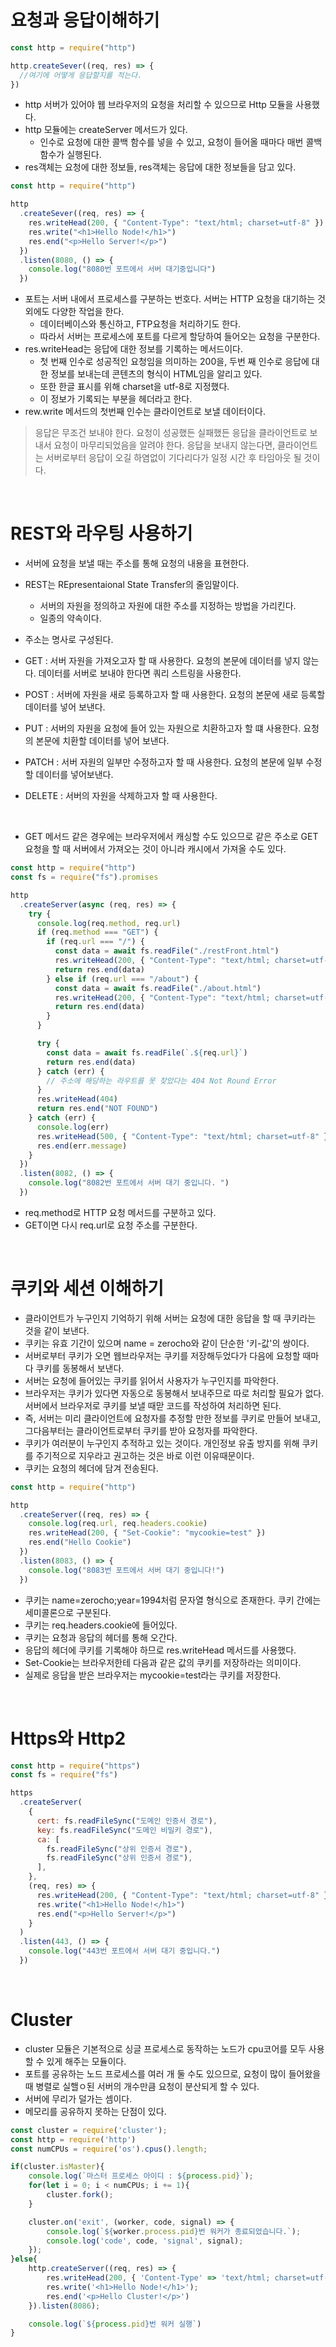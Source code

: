 # 요청과 응답이해하기

```javascript
const http = require("http")

http.createSever((req, res) => {
  //여기에 어떻게 응답할지를 적는다.
})
```

- http 서버가 있어야 웹 브라우저의 요청을 처리할 수 있으므로 Http 모듈을 사용했다.
- http 모듈에는 createServer 메서드가 있다.
  - 인수로 요청에 대한 콜백 함수를 넣을 수 있고, 요청이 들어올 때마다 매번 콜백 함수가 실행된다.
- res객체는 요청에 대한 정보들, res객체는 응답에 대한 정보들을 담고 있다.

```javascript
const http = require("http")

http
  .createSever((req, res) => {
    res.writeHead(200, { "Content-Type": "text/html; charset=utf-8" })
    res.write("<h1>Hello Node!</h1>")
    res.end("<p>Hello Server!</p>")
  })
  .listen(8080, () => {
    console.log("8080번 포트에서 서버 대기중입니다")
  })
```

- 포트는 서버 내에서 프로세스를 구분하는 번호다. 서버는 HTTP 요청을 대기하는 것 외에도 다양한 작업을 한다.
  - 데이터베이스와 통신하고, FTP요청을 처리하기도 한다.
  - 따라서 서버는 프로세스에 포트를 다르게 할당하여 들어오는 요청을 구분한다.
- res.writeHead는 응답에 대한 정보를 기록하는 메서드이다.
  - 첫 번째 인수로 성공적인 요청임을 의미하는 200을, 두번 째 인수로 응답에 대한 정보를 보내는데 콘텐츠의 형식이 HTML임을 알리고 있다.
  - 또한 한글 표시를 위해 charset을 utf-8로 지정했다.
  - 이 정보가 기록되는 부분을 헤더라고 한다.
- rew.write 메서드의 첫번째 인수는 클라이언트로 보낼 데이터이다.

> 응답은 무조건 보내야 한다. 요청이 성공했든 실패했든 응답을 클라이언트로 보내서 요청이 마무리되었음을 알려야 한다. 응답을 보내지 않는다면, 클라이언트는 서버로부터 응답이 오길 하염없이 기다리다가 일정 시간 후 타임아웃 될 것이다.

<br>

# REST와 라우팅 사용하기

- 서버에 요청을 보낼 때는 주소를 통해 요청의 내용을 표현한다.
- REST는 REpresentaional State Transfer의 줄임말이다.
  - 서버의 자원을 정의하고 자원에 대한 주소를 지정하는 방법을 가리킨다.
  - 일종의 약속이다.
- 주소는 명사로 구성된다.

- GET : 서버 자원을 가져오고자 할 때 사용한다. 요청의 본문에 데이터를 넣지 않는다. 데이터를 서버로 보내야 한다면 쿼리 스트링을 사용한다.
- POST : 서버에 자원을 새로 등록하고자 할 때 사용한다. 요청의 본문에 새로 등록할 데이터를 넣어 보낸다.
- PUT : 서버의 자원을 요청에 들어 있는 자원으로 치환하고자 할 떄 사용한다. 요청의 본문에 치환할 데이터를 넣어 보낸다.
- PATCH : 서버 자원의 일부만 수정하고자 할 때 사용한다. 요청의 본문에 일부 수정할 데이터를 넣어보낸다.
- DELETE : 서버의 자원을 삭제하고자 할 때 사용한다.

<br>

- GET 메서드 같은 경우에는 브라우저에서 캐싱할 수도 있으므로 같은 주소로 GET요청을 할 때 서버에서 가져오는 것이 아니라 캐시에서 가져올 수도 있다.

```javascript
const http = require("http")
const fs = require("fs").promises

http
  .createServer(async (req, res) => {
    try {
      console.log(req.method, req.url)
      if (req.method === "GET") {
        if (req.url === "/") {
          const data = await fs.readFile("./restFront.html")
          res.writeHead(200, { "Content-Type": "text/html; charset=utf-8" })
          return res.end(data)
        } else if (req.url === "/about") {
          const data = await fs.readFile("./about.html")
          res.writeHead(200, { "Content-Type": "text/html; charset=utf-8" })
          return res.end(data)
        }
      }

      try {
        const data = await fs.readFile(`.${req.url}`)
        return res.end(data)
      } catch (err) {
        // 주소에 해당하는 라우트를 못 찾았다는 404 Not Round Error
      }
      res.writeHead(404)
      return res.end("NOT FOUND")
    } catch (err) {
      console.log(err)
      res.writeHead(500, { "Content-Type": "text/html; charset=utf-8" })
      res.end(err.message)
    }
  })
  .listen(8082, () => {
    console.log("8082번 포트에서 서버 대기 중입니다. ")
  })
```

- req.method로 HTTP 요청 메서드를 구분하고 있다.
- GET이면 다시 req.url로 요청 주소를 구분한다.

<br>

# 쿠키와 세션 이해하기

- 클라이언트가 누구인지 기억하기 위해 서버는 요청에 대한 응답을 할 때 쿠키라는 것을 같이 보낸다.
- 쿠키는 유효 기간이 있으며 name = zerocho와 같이 단순한 '키-값'의 쌍이다.
- 서버로부터 쿠키가 오면 웹브라우저는 쿠키를 저장해두었다가 다음에 요청할 때마다 쿠키를 동봉해서 보낸다.
- 서버는 요청에 들어있는 쿠키를 읽어서 사용자가 누구인지를 파악한다.
- 브라우저는 쿠키가 있다면 자동으로 동봉해서 보내주므로 따로 처리할 필요가 없다. 서버에서 브라우저로 쿠키를 보낼 때맏 코드를 작성하여 처리하면 된다.
- 즉, 서버는 미리 클라이언트에 요청자를 추정할 만한 정보를 쿠키로 만들어 보내고, 그다음부터는 클라이언트로부터 쿠키를 받아 요청자를 파악한다.
- 쿠키가 여러분이 누구인지 추적하고 있는 것이다. 개인정보 유출 방지를 위해 쿠키를 주기적으로 지우라고 권고하는 것은 바로 이런 이유때문이다.
- 쿠키는 요청의 헤더에 담겨 전송된다.

```javascript
const http = require("http")

http
  .createServer((req, res) => {
    console.log(req.url, req.headers.cookie)
    res.writeHead(200, { "Set-Cookie": "mycookie=test" })
    res.end("Hello Cookie")
  })
  .listen(8083, () => {
    console.log("8083번 포트에서 서버 대기 중입니다!")
  })
```

- 쿠키는 name=zerocho;year=1994처럼 문자열 형식으로 존재한다. 쿠키 간에는 세미콜론으로 구분된다.
- 쿠키는 req.headers.cookie에 들어있다.
- 쿠키는 요청과 응답의 헤더를 통해 오간다.
- 응답의 헤더에 쿠키를 기록해야 하므로 res.writeHead 메서드를 사용했다.
- Set-Cookie는 브라우저한테 다음과 같은 값의 쿠키를 저장하라는 의미이다.
- 실제로 응답을 받은 브라우저는 mycookie=test라는 쿠키를 저장한다.

<br>

# Https와 Http2

```javascript
const http = require("https")
const fs = require("fs")

https
  .createServer(
    {
      cert: fs.readFileSync("도메인 인증서 경로"),
      key: fs.readFileSync("도메인 비밀키 경로"),
      ca: [
        fs.readFileSync("상위 인증서 경로"),
        fs.readFileSync("상위 인증서 경로"),
      ],
    },
    (req, res) => {
      res.writeHead(200, { "Content-Type": "text/html; charset=utf-8" })
      res.write("<h1>Hello Node!</h1>")
      res.end("<p>Hello Server!</p>")
    }
  )
  .listen(443, () => {
    console.log("443번 포트에서 서버 대기 중입니다.")
  })
```

<br>

# Cluster

- cluster 모듈은 기본적으로 싱글 프로세스로 동작하는 노드가 cpu코어를 모두 사용할 수 있게 해주는 모듈이다.
- 포트를 공유하는 노드 프로세스를 여러 개 둘 수도 있으므로, 요청이 많이 들어왔을 때 병렬로 실핼ㅇ된 서버의 개수만큼 요청이 분산되게 할 수 있다.
- 서버에 무리가 덜가는 셈이다.
- 메모리를 공유하지 못하는 단점이 있다.

```javascript
const cluster = require('cluster');
const http = require('http')
const numCPUs = require('os').cpus().length;

if(cluster.isMaster){
    console.log(`마스터 프로세스 아이디 : ${process.pid}`);
    for(let i = 0; i < numCPUs; i += 1){
        cluster.fork();
    }

    cluster.on('exit', (worker, code, signal) => {
        console.log(`${worker.process.pid}번 워커가 종료되었습니다.`);
        console.log('code', code, 'signal', signal);
    });
}else{
    http.createServer((req, res) => {
        res.writeHead(200, { 'Content-Type' => 'text/html; charset=utf-8'})
        res.write('<h1>Hello Node!</h1>');
        res.end('<p>Hello Cluster!</p>')
    }).listen(8086);

    console.log(`${process.pid}번 워커 실행`)
}
```
